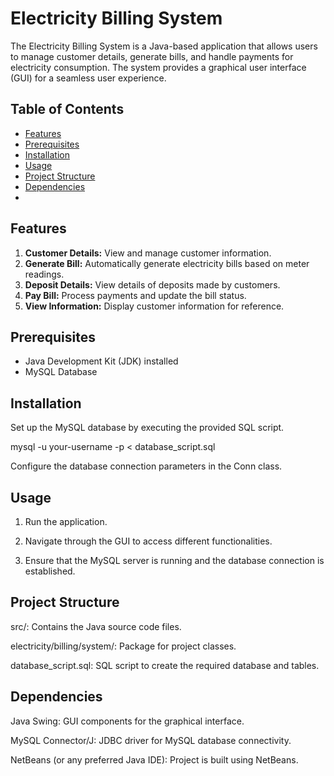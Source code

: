 # Electricity Billing System

The Electricity Billing System is a Java-based application that allows users to manage customer details, generate bills, and handle payments for electricity consumption. The system provides a graphical user interface (GUI) for a seamless user experience.

## Table of Contents

- [Features](#features)
- [Prerequisites](#prerequisites)
- [Installation](#installation)
- [Usage](#usage)
- [Project Structure](#project-structure)
- [Dependencies](#dependencies)
-

## Features

1. **Customer Details:** View and manage customer information.
2. **Generate Bill:** Automatically generate electricity bills based on meter readings.
3. **Deposit Details:** View details of deposits made by customers.
4. **Pay Bill:** Process payments and update the bill status.
5. **View Information:** Display customer information for reference.

## Prerequisites

- Java Development Kit (JDK) installed
- MySQL Database

## Installation

Set up the MySQL database by executing the provided SQL script.

mysql -u your-username -p < database_script.sql

Configure the database connection parameters in the Conn class.


## Usage


1. Run the application.

2. Navigate through the GUI to access different functionalities.
   
3. Ensure that the MySQL server is running and the database connection is established.

## Project Structure

src/: Contains the Java source code files.

electricity/billing/system/: Package for project classes.

database_script.sql: SQL script to create the required database and tables.

## Dependencies

Java Swing: GUI components for the graphical interface.

MySQL Connector/J: JDBC driver for MySQL database connectivity.

NetBeans (or any preferred Java IDE): Project is built using NetBeans.



